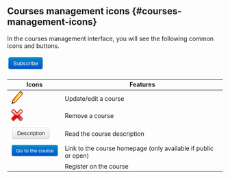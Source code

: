 ## Courses management icons {#courses-management-icons}

In the courses management interface, you will see the following common icons and buttons.

![](../assets/images274.png)

| Icons | Features |
| --- | --- |
| ![](../assets/graphics77.png) | Update/edit a course |
| ![](../assets/images25.png) | Remove a course |
| ![](../assets/images22.png) | Read the course description |
| ![](../assets/images23.png) | Link to the course homepage (only available if public or open) |
|  | Register on the course |

